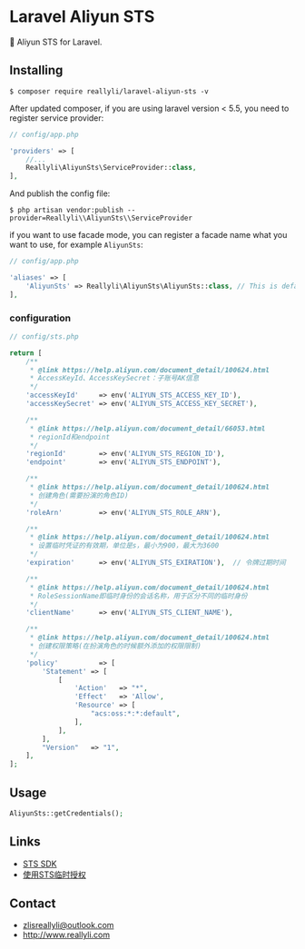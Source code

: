 # Laravel Aliyun STS

:jack_o_lantern: Aliyun STS for Laravel.

## Installing

```shell
$ composer require reallyli/laravel-aliyun-sts -v
```

After updated composer, if you are using laravel version < 5.5, you need to register service provider: 

```php
// config/app.php

'providers' => [
    //...
    Reallyli\AliyunSts\ServiceProvider::class,
],
```

And publish the config file: 

```shell
$ php artisan vendor:publish --provider=Reallyli\\AliyunSts\\ServiceProvider
```

if you want to use facade mode, you can register a facade name what you want to use, for example `AliyunSts`:

```php
// config/app.php

'aliases' => [
    'AliyunSts' => Reallyli\AliyunSts\AliyunSts::class, // This is default in laravel 5.5
],
```

### configuration 

```php
// config/sts.php

return [
    /**
     * @link https://help.aliyun.com/document_detail/100624.html
     * AccessKeyId、AccessKeySecret：子账号AK信息
     */
    'accessKeyId'     => env('ALIYUN_STS_ACCESS_KEY_ID'),
    'accessKeySecret' => env('ALIYUN_STS_ACCESS_KEY_SECRET'),

    /**
     * @link https://help.aliyun.com/document_detail/66053.html
     * regionId和endpoint
     */
    'regionId'        => env('ALIYUN_STS_REGION_ID'),
    'endpoint'        => env('ALIYUN_STS_ENDPOINT'),

    /**
     * @link https://help.aliyun.com/document_detail/100624.html
     * 创建角色(需要扮演的角色ID)
     */
    'roleArn'         => env('ALIYUN_STS_ROLE_ARN'),

    /**
     * @link https://help.aliyun.com/document_detail/100624.html
     * 设置临时凭证的有效期，单位是s，最小为900，最大为3600
     */
    'expiration'      => env('ALIYUN_STS_EXIRATION'),  // 令牌过期时间

    /**
     * @link https://help.aliyun.com/document_detail/100624.html
     * RoleSessionName即临时身份的会话名称，用于区分不同的临时身份
     */
    'clientName'      => env('ALIYUN_STS_CLIENT_NAME'),

    /**
     * @link https://help.aliyun.com/document_detail/100624.html
     * 创建权限策略(在扮演角色的时候额外添加的权限限制)
     */
    'policy'          => [
        'Statement' => [
            [
                'Action'   => "*",
                'Effect'   => 'Allow',
                'Resource' => [
                    "acs:oss:*:*:default",
                ],
            ],
        ],
        "Version"   => "1",
    ],
];
```

## Usage

```php
AliyunSts::getCredentials();
```

## Links

- [STS SDK](https://help.aliyun.com/document_detail/121136.html?spm=a2c4g.11186623.2.19.51543b49AiMApk#reference-w5t-25v-xdb)
- [使用STS临时授权](https://help.aliyun.com/document_detail/32106.html?spm=a2c4g.11186623.2.27.5fef3b49T5nwTA#section-8rj-9sk-q7r)

## Contact

- zlisreallyli@outlook.com
- http://www.reallyli.com